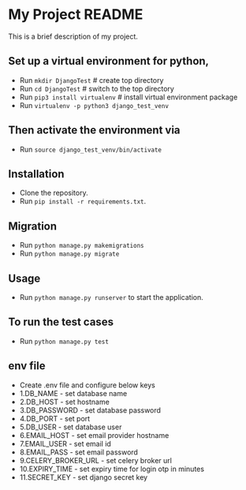 # My Project README

This is a brief description of my project.

## Set up a virtual environment for python,
- Run `mkdir DjangoTest`                                    # create top directory
- Run `cd DjangoTest`                                       # switch to the top directory
- Run `pip3 install virtualenv`                             # install virtual environment package
- Run `virtualenv -p python3 django_test_venv`

## Then activate the environment via
- Run `source django_test_venv/bin/activate`

## Installation
- Clone the repository.
- Run `pip install -r requirements.txt`.

## Migration
- Run `python manage.py makemigrations`
- Run `python manage.py migrate`

## Usage
- Run `python manage.py runserver` to start the application.

## To run the test cases
- Run `python manage.py test`

## env file
- Create .env file and configure below keys
- 1.DB_NAME - set database name
- 2.DB_HOST - set hostname
- 3.DB_PASSWORD - set database password
- 4.DB_PORT - set port
- 5.DB_USER - set database user
- 6.EMAIL_HOST - set email provider hostname
- 7.EMAIL_USER - set email id
- 8.EMAIL_PASS - set email password
- 9.CELERY_BROKER_URL - set celery broker url
- 10.EXPIRY_TIME - set expiry time for login otp in minutes
- 11.SECRET_KEY  - set django secret key